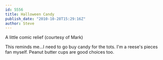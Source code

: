 ```yaml
---
id: 5556
title: Halloween Candy
publish_date: "2010-10-28T15:29:16Z"
author: Steve
---
```

  
A little comic relief (courtesy of Mark)

This reminds me...I need to go buy candy for the tots. I'm a reese's pieces fan myself. Peanut butter cups are good choices too.

